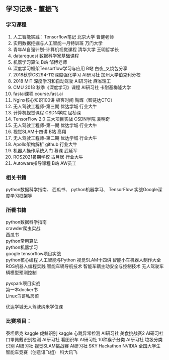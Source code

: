 ## 学习记录 - 董振飞
### 学习课程
1. 人工智能实践：Tensorflow笔记  北京大学  曹健老师  
2. 实用数据挖掘与人工智能一月特训班  万门大学  
3. 青年AI自强计划-计算机视觉课程  清华大学  王明哲学长  
4. datarequest  数据科学家基础课程  
5. 机器学习算法  B站  邹博老师  
6. 深度学习框架Tensorflow学习与应用 B站  白夜_叉烧包分享
7. 2018秋季CS294-112深度强化学习  AI研习社  加州大学伯克利分校
8. 2018 MIT 深度学习和自动驾驶  AI研习社  麻省理工
9. CMU 2018 秋季《深度学习》课程  AI研习社  卡耐基梅隆大学
8. fastai课程  course.fast.ai  
9. Nginx核心知识100讲  极客时间  陶辉（智链达CTO）
10. 无人驾驶工程师-第三期  优达学城  行业大牛
11. 计算机视觉课程  CSDN学院  屈桢深
12. TensorFlow 2.0 三大项目实战  CSDN学院  袁明奇
13. 无人驾驶工程师-第一期  优达学城  行业大牛
14. 视觉SLAM十四讲  B站  高翔
15. 无人驾驶工程师-第二期  优达学城  行业大牛
16. Apollo架构解析  github  行业大牛
17. 机器人操作系统入门  慕课  武延军 
18. ROS2021暑期学校  古月居  行业大牛
19. Autoware指导课程  B站  AW员工



### 相关书籍  
python数据科学指南、
西瓜书、
python机器学习、
TensorFlow 实战Google深度学习框架等  
  
  
### 所看书籍  
python数据科学指南  
crawder爬虫实战  
西瓜书  
python常用算法  
python机器学习  
google tensorflow项目实战  
python核心编程
人工智能与Python
视觉SLAM十四讲
智能小车机器人制作大全
ROS机器人编程实践
智能车辆导航技术
智能车辆主动安全与控制技术
无人驾驶车辆模型预测控制
  
pyspark项目实战  
第一本docker书  
Linux鸟哥私房菜
  
优达学城无人驾驶纳米学位课  
  
### 比赛项目：  
泰坦尼克  kaggle
虎鲸识别  kaggle
心跳异常检测          AI研习社
美食挑战赛2           AI研习社
口罩佩戴识别检测  AI研习社
看图识车                 AI研习社
10种猴子分类         AI研习社
垃圾分类识别         AI研习社
视觉SLAM挑战赛   AI研习社
SKY Hackathon      NVIDIA
全国大学生智能车竞赛（创意讯飞组）   科大讯飞
